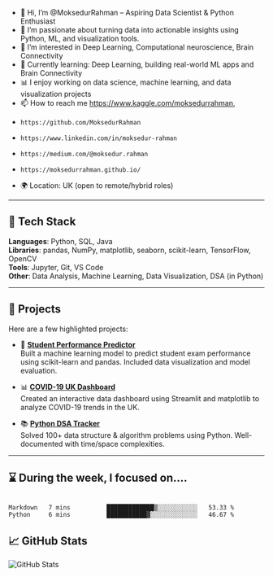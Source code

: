 - 👋 Hi, I’m @MoksedurRahman – Aspiring Data Scientist & Python Enthusiast
- 🔭 I’m passionate about turning data into actionable insights using Python, ML, and visualization tools.
- 👀 I’m interested in Deep Learning, Computational neuroscience, Brain Connectivity
- 🌱 Currently learning: Deep Learning, building real-world ML apps and Brain Connectivity
- 📊 I enjoy working on data science, machine learning, and data visualization projects 
- 📫 How to reach me https://www.kaggle.com/moksedurrahman, 
-     https://github.com/MoksedurRahman
-     https://www.linkedin.com/in/moksedur-rahman
-     https://medium.com/@moksedur.rahman
-     https://moksedurrahman.github.io/
- 🌍 Location: UK (open to remote/hybrid roles)
<!---
MoksedurRahman/MoksedurRahman is a ✨ special ✨ repository because its `README.md` (this file) appears on your GitHub profile.
You can click the Preview link to take a look at your changes.
--->

---

## 🧰 Tech Stack

**Languages**: Python, SQL, Java  
**Libraries**: pandas, NumPy, matplotlib, seaborn, scikit-learn, TensorFlow, OpenCV  
**Tools**: Jupyter, Git, VS Code  
**Other**: Data Analysis, Machine Learning, Data Visualization, DSA (in Python)

---

## 🔧 Projects

Here are a few highlighted projects:

- 🧠 [**Student Performance Predictor**](https://github.com/MoksedurRahman/student-performance-predictor)  
  Built a machine learning model to predict student exam performance using scikit-learn and pandas. Included data visualization and model evaluation.

- 📊 [**COVID-19 UK Dashboard**](https://github.com/MoksedurRahman/covid19-uk-dashboard)  
  Created an interactive data dashboard using Streamlit and matplotlib to analyze COVID-19 trends in the UK.

- 📚 [**Python DSA Tracker**](https://github.com/MoksedurRahman/dsa-python-solutions.git)  
  Solved 100+ data structure & algorithm problems using Python. Well-documented with time/space complexities.

---

## ⌛ During the week, I focused on....

<!--START_SECTION:waka-->

```true

Markdown   7 mins          █████████████▒░░░░░░░░░░░   53.33 %
Python     6 mins          ███████████▓░░░░░░░░░░░░░   46.67 %
```

<!--END_SECTION:waka-->



## 📈 GitHub Stats

![GitHub Stats](https://github-readme-stats.vercel.app/api?username=MoksedurRahman&show_icons=true&theme=tokyonight)

